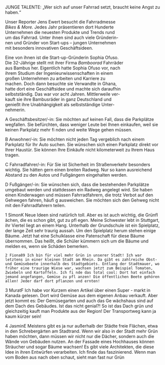 JUNGE TALENTE: „Wer sich auf unser Fahrrad setzt, braucht keine Angst zu haben.“

Unser Reporter Jens Ewert besucht die Fahrradmesse  
*Bikes & More.* Jedes Jahr präsentieren dort Hunderte  
Unternehmen die neuesten Produkte und Trends rund  
um das Fahrrad. Unter ihnen sind auch viele Gründerin-  
nen und Gründer von Start-ups – jungen Unternehmen  
mit besonders innovativen Geschäftsideen.  

Eine von ihnen ist die Start-up-Gründerin Sophia Ofuso.  
Die 32-Jährige stellt mit ihrer Firma *Bamboorad* Fahrräder  
aus Bambus her. Eigentlich hatte Sophia Ofuso vor, nach  
ihrem Studium der Ingenieurwissenschaften in einem  
großen Unternehmen zu arbeiten und Karriere zu  
machen. Doch dann besuchte sie Verwandte in Ghana,  
hatte dort eine Geschäftsidee und machte sich daraufhin  
selbstständig. Das war vor acht Jahren. Mittlerweile ver-  
kauft sie ihre Bambusräder in ganz Deutschland und  
genießt ihre Unabhängigkeit als selbstständige Unter-  
nehmerin.

A Geschäftsbesitzer/-in: Sie möchten auf keinen Fall, dass die Parkplätze wegfallen. Sie befürchten, dass weniger Leute bei Ihnen einkaufen, weil sie keinen Parkplatz mehr fi nden und weite Wege gehen müssen. 

B Anwohner/-in: Sie möchten nicht jeden Tag vergeblich nach einem Parkplatz für Ihr Auto suchen. Sie wünschen sich einen Parkplatz direkt vor Ihrer Haustür. Sie können Ihre Einkäufe nicht kilometerweit zu Ihrem Haus tragen. 

C Fahrradfahrer/-in: Für Sie ist Sicherheit im Straßenverkehr besonders wichtig. Sie hätten gern einen breiten Radweg. Nur so kann ausreichend Abstand zu den Autos und Fußgängern eingehalten werden.

D Fußgänger/-in: Sie wünschen sich, dass die bestehenden Parkplätze umgebaut werden und stattdessen ein Radweg angelegt wird. Sie haben einen Kinderwagen und müssen Fahrradfahrern, die trotz Verbot auf den Gehwegen fahren, häufi g ausweichen. Sie möchten sich den Gehweg nicht mit den Fahrradfahrern teilen.



1 SimonK Neue Ideen sind natürlich toll. Aber es ist auch wichtig, die Grünfl ächen, die es schon gibt, gut zu pfl egen. Meine Schwester lebt in Stuttgart, ihr Viertel liegt an einem Hang. Unterhalb der Grundschule ist ein Spielplatz, der lange Zeit sehr traurig aussah. Um den Spielplatz herum stehen einige Bäume. Jetzt hat eine Schulklasse eine Patenschaft für diese Bäume übernommen. Das heißt, die Schüler kümmern sich um die Bäume und melden es, wenn sie Schäden bemerken. 

	2 Fiona89 Ich bin für viel mehr Grün in unserer Stadt! Ich war letztens in einer kleinen Stadt am Rhein. Da gibt es zahlreiche Obst- und Gemüsebeete innerhalb des Stadtgebiets. Entlang der Stadtmauer, wo früher eine traurige Wiese war, wachsen jetzt zum Beispiel Tomaten, Zwiebeln und Kartoffeln. Ich fi nde das total cool: Dort hat einfach jemand angefangen, Gemüse zu pfl anzen! Die öffentlichen Beete gehören allen! Jeder darf dort pflanzen und ernten! 

3 MuratF Ich habe vor Kurzem einen Artikel über einen Super - markt in Kanada gelesen. Dort wird Gemüse aus dem eigenen Anbau verkauft. Aber jetzt kommt es: Der Gemüsegarten und auch das Ge wächshaus sind auf dem Dach des Gebäudes. Ist das nicht genial?! So ist das Dach grün und gleichzeitig kauft man Produkte aus der Region! Der Transportweg kann ja kaum kürzer sein! 

4 JasminE Meistens gibt es ja nur außerhalb der Städte freie Flächen, etwa in den Schrebergärten am Stadtrand. Wenn wir also in der Stadt mehr Grün haben möchten, dann müssen wir nicht nur die Dächer, sondern auch die Wände von Gebäuden nutzen. An der Fassade eines Hochhauses können Sträucher und sogar Bäume wachsen! Es gibt viele Architekten, die diese Idee in ihren Entwürfen verarbeiten. Ich finde das faszinierend. Wenn man vom Boden aus nach oben schaut, sieht man fast nur Grün